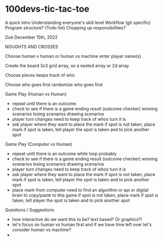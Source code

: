 # 100devs-tic-tac-toe

A quick intro
Understanding everyone's skill level
Workflow (git specific)
Program structure? (Todo list)
Chopping up responsibilities?


Due December 15th, 2022

NOUGHTS AND CROSSES

Choose human v human or human vs machine
    enter player name(s)

Create the board
    3x3 grid array, so a nested array or 2d array

Choose pieces
    keeps track of who 

Choose who goes first
    randomize who goes first

Game Play (Human vs Human)

- repeat until there is an outcome
- check to see if there is a game ending result (outcome checker)
    winning scenarios
    losing scenarios
    drawing scenarios
    <!-- if there is an outcome, display the result
        if victorious, say congrats!
        if not victorious, say maybe next time!
        if draw, 
    if not, keep playing -->
- player turn changes
    need to keep track of whos turn it is
- ask player where they want to place the mark
    if spot is not taken, place mark
    if spot is taken, tell player the spot is taken and to pick another spot

Game Play (Computer vs Human)
- repeat until there is an outcome
    while loop probably
- check to see if there is a game ending result (outcome checker)
    winning scenarios
    losing scenarios
    drawing scenarios
    <!-- if there is an outcome, display the result
        if victorious, say congrats!
        if not victorious, say maybe next time!
        if draw, 
    if not, keep playing -->
- player turn changes
    need to keep track of whos turn it is
- ask player where they want to place the mark
    if spot is not taken, place mark
    if spot is taken, tell player the spot is taken and to pick another spot
- place mark from computer
    need to find an algorithm or api or digital brain to copy/paste to this game
    if spot is not taken, place mark
    if spot is taken, tell player the spot is taken and to pick another spot

Questions / Suggestions
- how interactive do we want this to be? text based? Or graphics?!
- let's focus on human vs human first and if we have time left over let's consider human vs machine?
- 